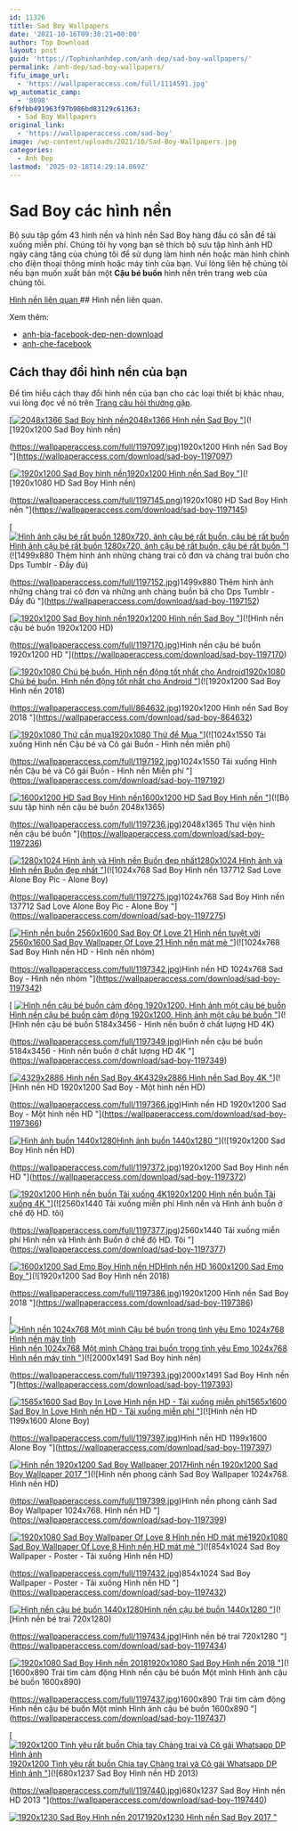 ```yaml
---
id: 11326
title: Sad Boy Wallpapers
date: '2021-10-16T09:30:21+00:00'
author: Top Download
layout: post
guid: 'https://Tophinhanhdep.com/anh-dep/sad-boy-wallpapers/'
permalink: /anh-dep/sad-boy-wallpapers/
fifu_image_url:
  - 'https://wallpaperaccess.com/full/1114591.jpg'
wp_automatic_camp:
  - '8098'
6f9fbb491963f97b986bd83129c61363:
  - Sad Boy Wallpapers
original_link:
  - 'https://wallpaperaccess.com/sad-boy'
image: /wp-content/uploads/2021/10/Sad-Boy-Wallpapers.jpg
categories:
  - Ảnh Đẹp
lastmod: '2025-03-18T14:29:14.869Z'
---
```

# Sad Boy các hình nền

Bộ sưu tập gồm 43 hình nền và hình nền Sad Boy hàng đầu có sẵn để tải xuống miễn phí. Chúng tôi hy vọng bạn sẽ thích bộ sưu tập hình ảnh HD ngày càng tăng của chúng tôi để sử dụng làm hình nền hoặc màn hình chính cho điện thoại thông minh hoặc máy tính của bạn. Vui lòng liên hệ chúng tôi nếu bạn muốn xuất bản một **Cậu bé buồn** hình nền trên trang web của chúng tôi.

[Hình nền liên quan ](#related) ## Hình nền liên quan.

   
 Xem thêm:

   
- [anh-bia-facebook-dep-nen-download](https://tophinhanhdep.com/anh-bia/anh-bia-facebook-dep-nen-download/)
- [anh-che-facebook](https://tophinhanhdep.com/anh-che/anh-che-facebook/)

## Cách thay đổi hình nền của bạn

Để tìm hiểu cách thay đổi hình nền của bạn cho các loại thiết bị khác nhau, vui lòng đọc về nó trên [Trang câu hỏi thường gặp](https://tophinhanhdep.com/faq/).

  
[[![2048x1366 Sad Boy hình nền](https://wallpaperaccess.com/full/1114591.jpg)2048x1366 Hình nền Sad Boy "](https://wallpaperaccess.com/download/sad-boy-1114591)](![1920x1200 Sad Boy hình nền)

(https://wallpaperaccess.com/full/1197097.jpg)1920x1200 Hình nền Sad Boy "](https://wallpaperaccess.com/download/sad-boy-1197097)

[[![1920x1200 Sad Boy hình nền](https://wallpaperaccess.com/full/1197121.jpg)1920x1200 Hình nền Sad Boy "](https://wallpaperaccess.com/download/sad-boy-1197121)](![1920x1080 HD Sad Boy Hình nền)

(https://wallpaperaccess.com/full/1197145.png)1920x1080 HD Sad Boy Hình nền "](https://wallpaperaccess.com/download/sad-boy-1197145)

[[![Hình ảnh cậu bé rất buồn 1280x720, ảnh cậu bé rất buồn, cậu bé rất buồn](https://wallpaperaccess.com/full/1197148.jpg)Hình ảnh cậu bé rất buồn 1280x720, ảnh cậu bé rất buồn, cậu bé rất buồn "](https://wallpaperaccess.com/download/sad-boy-1197148)](![1499x880 Thêm hình ảnh những chàng trai cô đơn và chàng trai buồn cho Dps Tumblr - Đầy đủ)

(https://wallpaperaccess.com/full/1197152.jpg)1499x880 Thêm hình ảnh những chàng trai cô đơn và những anh chàng buồn bã cho Dps Tumblr - Đầy đủ "](https://wallpaperaccess.com/download/sad-boy-1197152)

[[![1920x1200 Sad Boy hình nền](https://wallpaperaccess.com/full/1197157.jpg)1920x1200 Hình nền Sad Boy "](https://wallpaperaccess.com/download/sad-boy-1197157)](![Hình nền cậu bé buồn 1920x1200 HD)

(https://wallpaperaccess.com/full/1197170.jpg)Hình nền cậu bé buồn 1920x1200 HD "](https://wallpaperaccess.com/download/sad-boy-1197170)

[[![1920x1080 Chú bé buồn.  Hình nền động tốt nhất cho Android](https://wallpaperaccess.com/full/1197172.jpg)1920x1080 Chú bé buồn. Hình nền động tốt nhất cho Android "](https://wallpaperaccess.com/download/sad-boy-1197172)](![1920x1200 Sad Boy Hình nền 2018)

(https://wallpaperaccess.com/full/864632.jpg)1920x1200 Hình nền Sad Boy 2018 "](https://wallpaperaccess.com/download/sad-boy-864632)

[[![1920x1080 Thứ cần mua](https://wallpaperaccess.com/full/1197190.jpg)1920x1080 Thứ để Mua "](https://wallpaperaccess.com/download/sad-boy-1197190)](![1024x1550 Tải xuống Hình nền Cậu bé và Cô gái Buồn - Hình nền miễn phí)

(https://wallpaperaccess.com/full/1197192.jpg)1024x1550 Tải xuống Hình nền Cậu bé và Cô gái Buồn - Hình nền Miễn phí "](https://wallpaperaccess.com/download/sad-boy-1197192)

[[![1600x1200 HD Sad Boy Hình nền](https://wallpaperaccess.com/full/1197233.jpg)1600x1200 HD Sad Boy Hình nền "](https://wallpaperaccess.com/download/sad-boy-1197233)](![Bộ sưu tập hình nền cậu bé buồn 2048x1365)

(https://wallpaperaccess.com/full/1197236.jpg)2048x1365 Thư viện hình nền cậu bé buồn "](https://wallpaperaccess.com/download/sad-boy-1197236)

[[![1280x1024 Hình ảnh và Hình nền Buồn đẹp nhất](https://wallpaperaccess.com/full/1197273.jpg)1280x1024 Hình ảnh và Hình nền Buồn đẹp nhất "](https://wallpaperaccess.com/download/sad-boy-1197273)](![1024x768 Sad Boy Hình nền 137712 Sad Love Alone Boy Pic - Alone Boy)

(https://wallpaperaccess.com/full/1197275.jpg)1024x768 Sad Boy Hình nền 137712 Sad Love Alone Boy Pic - Alone Boy "](https://wallpaperaccess.com/download/sad-boy-1197275)

[[![Hình nền buồn 2560x1600 Sad Boy Of Love 21 Hình nền tuyệt vời](https://wallpaperaccess.com/full/1197278.jpg)2560x1600 Sad Boy Wallpaper Of Love 21 Hình nền mát mẻ "](https://wallpaperaccess.com/download/sad-boy-1197278)](![1024x768 Sad Boy Hình nền HD - Hình nền nhóm)

(https://wallpaperaccess.com/full/1197342.jpg)Hình nền HD 1024x768 Sad Boy - Hình nền nhóm "](https://wallpaperaccess.com/download/sad-boy-1197342)

[ [![Hình nền cậu bé buồn cảm động 1920x1200.  Hình ảnh một cậu bé buồn](https://wallpaperaccess.com/full/1197343.jpg)Hình nền cậu bé buồn cảm động 1920x1200. Hình ảnh một cậu bé buồn "](https://wallpaperaccess.com/download/sad-boy-1197343)](![Hình nền cậu bé buồn 5184x3456 - Hình nền buồn ở chất lượng HD 4K)

(https://wallpaperaccess.com/full/1197349.jpg)Hình nền cậu bé buồn 5184x3456 - Hình nền buồn ở chất lượng HD 4K "](https://wallpaperaccess.com/download/sad-boy-1197349)

[[![4329x2886 Hình nền Sad Boy 4K](https://wallpaperaccess.com/full/1197357.jpg)4329x2886 Hình nền Sad Boy 4K "](https://wallpaperaccess.com/download/sad-boy-1197357)](![Hình nền HD 1920x1200 Sad Boy - Một hình nền HD)

(https://wallpaperaccess.com/full/1197366.jpg)Hình nền HD 1920x1200 Sad Boy - Một hình nền HD "](https://wallpaperaccess.com/download/sad-boy-1197366)

[[![Hình ảnh buồn 1440x1280](https://wallpaperaccess.com/full/1197370.jpg)Hình ảnh buồn 1440x1280 "](https://wallpaperaccess.com/download/sad-boy-1197370)](![1920x1200 Sad Boy Hình nền HD)

(https://wallpaperaccess.com/full/1197372.jpg)1920x1200 Sad Boy Hình nền HD "](https://wallpaperaccess.com/download/sad-boy-1197372)

[[![1920x1200 Hình nền buồn Tải xuống 4K](https://wallpaperaccess.com/full/719728.jpg)1920x1200 Hình nền buồn Tải xuống 4K "](https://wallpaperaccess.com/download/sad-boy-719728)](![2560x1440 Tải xuống miễn phí Hình nền và Hình ảnh buồn ở chế độ HD.  tôi)

(https://wallpaperaccess.com/full/1197377.jpg)2560x1440 Tải xuống miễn phí Hình nền và Hình ảnh Buồn ở chế độ HD. Tôi "](https://wallpaperaccess.com/download/sad-boy-1197377)

[[![1600x1200 Sad Emo Boy Hình nền HD](https://wallpaperaccess.com/full/1197077.jpg)Hình nền HD 1600x1200 Sad Emo Boy "](https://wallpaperaccess.com/download/sad-boy-1197077)](![1920x1200 Sad Boy Hình nền 2018)

(https://wallpaperaccess.com/full/1197386.jpg)1920x1200 Hình nền Sad Boy 2018 "](https://wallpaperaccess.com/download/sad-boy-1197386)

[[![Hình nền 1024x768 Một mình Cậu bé buồn trong tình yêu Emo 1024x768 Hình nền máy tính](https://wallpaperaccess.com/full/1197390.jpg)Hình nền 1024x768 Một mình Chàng trai buồn trong tình yêu Emo 1024x768 Hình nền máy tính "](https://wallpaperaccess.com/download/sad-boy-1197390)](![2000x1491 Sad Boy hình nền)

(https://wallpaperaccess.com/full/1197393.jpg)2000x1491 Sad Boy Hình nền "](https://wallpaperaccess.com/download/sad-boy-1197393)

[[![1565x1600 Sad Boy In Love Hình nền HD - Tải xuống miễn phí](https://wallpaperaccess.com/full/1197396.jpg)1565x1600 Sad Boy In Love Hình nền HD - Tải xuống miễn phí "](https://wallpaperaccess.com/download/sad-boy-1197396)](![Hình nền HD 1199x1600 Alone Boy)

(https://wallpaperaccess.com/full/1197397.jpg)Hình nền HD 1199x1600 Alone Boy "](https://wallpaperaccess.com/download/sad-boy-1197397)

[[![Hình nền 1920x1200 Sad Boy Wallpaper 2017](https://wallpaperaccess.com/full/1197398.jpg)Hình nền 1920x1200 Sad Boy Wallpaper 2017 "](https://wallpaperaccess.com/download/sad-boy-1197398)](![Hình nền phong cảnh Sad Boy Wallpaper 1024x768.  Hình nền HD)

(https://wallpaperaccess.com/full/1197399.jpg)Hình nền phong cảnh Sad Boy Wallpaper 1024x768. Hình nền HD "](https://wallpaperaccess.com/download/sad-boy-1197399)

[[![1920x1080 Sad Boy Wallpaper Of Love 8 Hình nền HD mát mẻ](https://wallpaperaccess.com/full/1197400.jpg)1920x1080 Sad Boy Wallpaper Of Love 8 Hình nền HD mát mẻ "](https://wallpaperaccess.com/download/sad-boy-1197400)](![854x1024 Sad Boy Wallpaper - Poster - Tải xuống Hình nền HD)

(https://wallpaperaccess.com/full/1197432.jpg)854x1024 Sad Boy Wallpaper - Poster - Tải xuống Hình nền HD "](https://wallpaperaccess.com/download/sad-boy-1197432)

[[![Hình nền cậu bé buồn 1440x1280](https://wallpaperaccess.com/full/1197433.jpg)Hình nền cậu bé buồn 1440x1280 "](https://wallpaperaccess.com/download/sad-boy-1197433)](![Hình nền bé trai 720x1280)

(https://wallpaperaccess.com/full/1197434.jpg)Hình nền bé trai 720x1280 "](https://wallpaperaccess.com/download/sad-boy-1197434)

[[![1920x1080 Sad Boy Hình nền 2018](https://wallpaperaccess.com/full/1197436.jpg)1920x1080 Sad Boy Hình nền 2018 "](https://wallpaperaccess.com/download/sad-boy-1197436)](![1600x890 Trái tim cảm động Hình nền cậu bé buồn Một mình Hình ảnh cậu bé buồn 1600x890)

(https://wallpaperaccess.com/full/1197437.jpg)1600x890 Trái tim cảm động Hình nền cậu bé buồn Một mình Hình ảnh cậu bé buồn 1600x890 "](https://wallpaperaccess.com/download/sad-boy-1197437)

[[![1920x1200 Tình yêu rất buồn Chia tay Chàng trai và Cô gái Whatsapp DP Hình ảnh](https://wallpaperaccess.com/full/1197439.gif)1920x1200 Tình yêu rất buồn Chia tay Chàng trai và Cô gái Whatsapp DP Hình ảnh "](https://wallpaperaccess.com/download/sad-boy-1197439)](![680x1237 Sad Boy Hình nền HD 2013)

(https://wallpaperaccess.com/full/1197440.jpg)680x1237 Sad Boy Hình nền HD 2013 "](https://wallpaperaccess.com/download/sad-boy-1197440)

[![1920x1230 Sad Boy Hình nền 2017](https://wallpaperaccess.com/full/1197441.jpg)1920x1230 Hình nền Sad Boy 2017 "](https://wallpaperaccess.com/download/sad-boy-1197441)
